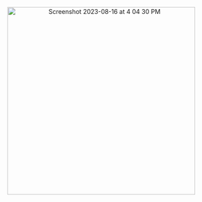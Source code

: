 <p align="center">
  <img width="431" alt="Screenshot 2023-08-16 at 4 04 30 PM" src="https://github.com/khartik729/Spheno-Occipital-Synchondrosis-Ossification/assets/65508313/d124b464-a81b-4662-b71d-b7d714d4ac80">
</p>
